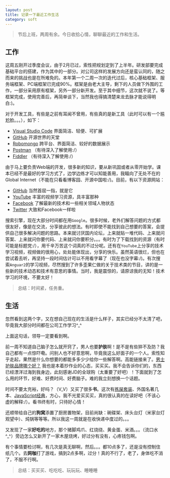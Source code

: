 ```yaml
---
layout: post
title: 记录一下最近工作生活
category: soft
---
```


> 节后上班，两周有余。今日收拾心情，聊聊最近的工作和生活。

## 工作

这周五刚开过季度会议，由于2月已过，索性把规划定到了上半年。研发部要完成基础平台的搭建，作为其中的一部分。对公司这样的发展方向还是蛮认同的，随之而来的挑战也是在所难免的。本年第一个二周一次的迭代过后，核心基础框架、服务端框架、PC端框架已完成90%。框架是由老大主导，剩下的人员做下外围的工作，一部分采用原有框架，另外一部分新开发。至于其中细节，这次就不说了。等框架完成，使用完善后，再简单谈下，当然我也得搞清楚来龙去脉才能说得明白:)。

对于开发工具，有些是之前有耳闻不曾用，有些真的是新工具（此时可以有一个尴尬脸。。。），如下：

- [Visual Studio Code](https://code.visualstudio.com/)	界面简洁、轻便、可扩展
- [GitHub](https://github.com/)     开源世界的天堂
- [Robomongo](https://robomongo.org/)     跨平台、界面简洁、较好的数据展示
- [Postman](https://www.getpostman.com/)     （有待深入了解使用:/）
- [Fiddler](http://www.telerik.com/fiddler)     （有待深入了解使用:/）

由于马上要负责Web端的开发，很多新的知识，要从新巩固或者从零开始学。课本已经不是最好的学习方式了，边学边练才可以知能善用，我瞄向了无处不在的Global Internet（不能在只看看博客园、开源中国啦:/)。目前，有以下资源网站：

- [GitHub](https://github.com/)     当然首屈一指，就是它
- [YouTube](https://www.youtube.com/)     丰富的视频学习资源，具丰富那种
- [Facebook](https://www.facebook.com/)     了解最新的技术和一些相关领域人物状态
- [Twitter](https://twitter.com/)     大致和Facebook一样啦

搜索引擎，现在大部分时间都在用`Google`。很多时候，老外们解答问题的方式都很友好，像是在交流，分享彼此的想法。有时即使不能找到自己想要的答案，会提供自己很多解决问题的思路。本来就讨厌国内论坛，上来就贴一堆代码、上来就问答案、上来就问你要代码、上来就问你要积分。。。有时为了下载找到的资源（有时可能是标题党:/），用千辛万苦这个词真的不过分呢。还有在`YouTube`上分享的技术学习视频，视频做的很用心，处处能体现出，分享的快乐。虽然英语很烂，但也在尝试着去听，再坚持一段时间估计可以不用看字幕了（现在也没字幕:/)。有次搜索`Anguar2`的学习视频，尽然搜到了许多歪果仁做的关于技术类的节目，讲的是一些新的技术动态和技术有意思的事情。当时，我是震惊的，请原谅我的无知！技术学习的环境，不要太好！

> 总结：时间紧，任务重。

## 生活

忽然看到这两个字，又在想自己现在的生活是什么样子，其实已经分不太清了吧，毕竟我大部分时间都在公司工作学习^_^

上面这句话，领导一定要看到啊。

前一周不知道自己脑子怎么就开窍了，男人也要**护肤**啊！是不是有些猝不及防？我自己都有一点惊吓嘞。问别人也不好意思啊，毕竟我这么好面子的一个人。索性知乎走起，果然是什么你想要的都能多多少少给你一些解答啊。高能链接来了。[男士护肤品牌哪个好？](https://www.zhihu.com/question/39640358) 我也是本着抄作业的心态，买买买。我不会告诉你们的，东西已经漂洋过海到我身边，此刻感谢JD的全球购（太重要了好吧）！下面就到了怎么用的环节，好难、好费时间、好费脑子。难的我立刻想换一个话题。

时间不要太充裕，好吗？（V_V）又买了很多**书**。这次有[拣屎套装](https://item.jd.com/12102866.html)、外国名著几本、[JavaScript经典](https://item.jd.com/10951037.html)，方心，我不光爱买买买，真的很认真的在读好吧（不该心虚的解释:/）。看书终有时，只待好心情！

还顺带给自己的**狗窝**添置了厨房置物架，目前尚缺：碗碟架、床头台灯（米家台灯观望中）、炖锅等等等。所以我这一周就是在收快递中度过的。。。

又发现了一家**好吃的**地方，那个猪脚鸡爪、红烧绕、黄金蛋、米酒。。。（流口水^_^）旁边怎么又新开了一家木屋烧烤，好过分有没有，心疼钱包啊。

有个事情要检讨啊，有几次是真无聊啊，然后。。。都10点多了，还是没有控制住纸几个。去**网咖**打了游戏，搞到2点多啊，过分！真的不行了，老了，身体吃不消了，不服不行啊。

> 总结：买买买、吃吃吃、玩玩玩、睡睡睡